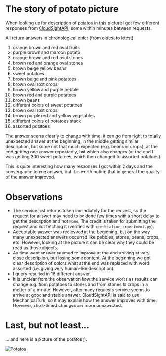 
# The story of potato picture

When looking up for description of potatos in [this picture](https://upload.wikimedia.org/wikipedia/commons/a/ab/Patates.jpg) I got few different responses from [CloudSightAPI](http://cloudsightapi.com/), some within minutes between requests.

All return answers in chronological order (from oldest to latest):

1. orange brown and red oval fruits
2. purple brown and maroon potato
3. orange brown and red oval stones
4. brown red and orange oval stones
5. brown beige yellow beans
6. sweet potatoes
7. brown beige and pink potatoes
8. brown oval root crops
9. brown yellow and purple pebble
10. brown red and purple potatoes
11. brown beans
12. different colors of sweet potatoes
13. brown oval root crops
14. brown purple red and yellow vegetables
15. different colors of potatoes stack
16. assorted potatoes

The answer seems clearly to change with time, it can go from right to totally unexpected answer at the beginning, in the middle getting similar description, but some not that much expected (e.g. beans or crops), at the end getting one answer repeatedly, but which also changes (at the end I was getting 200 sweet potatoes, which then changed to assorted potatoes).

This is quite interesting how many responses I got within 2 days and the convergance to one answer, but it is worth noting that in general the quality of the answer improved.

# Observations

* The service just returns token immediately for the request, so the request for answer may need to be done few times with a short delay to get the description and not `None`. The credit is taken for submitting the request and not fetching it (verified with `creditation_experiment.py`).
* Acceptable answer was recievved at the beginning, but on the way many unexpected answers occurred like pebbles, stones, beans, crops, etc. However, looking at the picture it can be clear why they could be read as those objects.
* As time went answer seemed to improve at the end arriving at very close description, but losing some content. At the beginning we got clear description of colors what at the end was replaced with word assorted (i.e. giving very human-like description).
* I query resulted in 16 different answer.
* It is unclear from the observation how the service works as results can change e.g. from potatoes to stones and from stones to crops in a metter of a minute. However, after many requests service seems to arrive at good and stable answer. CloudSightAPI is said to use MechanicalTurk, so it may explain how the answer improves with time. However, short-timed changes are more unexpected.

# Last, but not least...

... and here is a picture of the potatos ;).

![Potatos](https://upload.wikimedia.org/wikipedia/commons/a/ab/Patates.jpg)
